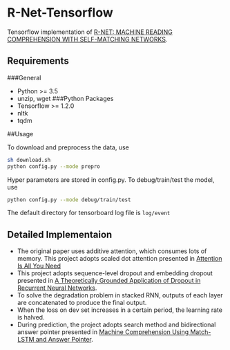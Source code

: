 # R-Net-Tensorflow
Tensorflow implementation of [R-NET: MACHINE READING COMPREHENSION WITH
SELF-MATCHING NETWORKS](https://www.microsoft.com/en-us/research/wp-content/uploads/2017/05/r-net.pdf).

## Requirements
###General
  * Python >= 3.5
  * unzip, wget
###Python Packages
  * Tensorflow >= 1.2.0
  * nltk
  * tqdm

##Usage

To download and preprocess the data, use

```bash
sh download.sh
python config.py --mode prepro
```

Hyper parameters are stored in config.py. To debug/train/test the model, use

```bash
python config.py --mode debug/train/test
```

The default directory for tensorboard log file is `log/event`


## Detailed Implementaion

  * The original paper uses additive attention, which consumes lots of memory. This project adopts scaled dot attention presented in [Attention Is All You Need](https://arxiv.org/pdf/1706.03762.pdf)
  * This project adopts sequence-level dropout and embedding dropout presented in [A Theoretically Grounded Application of Dropout in Recurrent Neural Networks](https://arxiv.org/pdf/1512.05287.pdf).
  * To solve the degradation problem in stacked RNN, outputs of each layer are concatenated to produce the final output.
  * When the loss on dev set increases in a certain period, the learning rate is halved.
  * During prediction, the project adopts search method and bidirectional answer pointer presented in [Machine Comprehension Using Match-LSTM and Answer Pointer](https://arxiv.org/pdf/1608.07905.pdf).